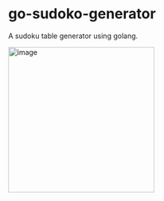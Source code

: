 # go-sudoko-generator
A sudoku table generator using golang.


<img width="293" alt="image" src="https://github.com/user-attachments/assets/90c82266-29d6-41ce-898f-7eea1388cf14">

